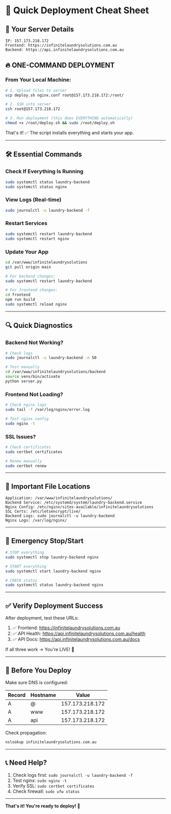 # 🚀 Quick Deployment Cheat Sheet

## 📍 Your Server Details
```
IP: 157.173.218.172
Frontend: https://infinitelaundrysolutions.com.au
Backend: https://api.infinitelaundrysolutions.com.au
```

## 🔥 ONE-COMMAND DEPLOYMENT

### From Your Local Machine:
```bash
# 1. Upload files to server
scp deploy.sh nginx.conf root@157.173.218.172:/root/

# 2. SSH into server
ssh root@157.173.218.172

# 3. Run deployment (this does EVERYTHING automatically)
chmod +x /root/deploy.sh && sudo /root/deploy.sh
```

That's it! ✅ The script installs everything and starts your app.

---

## 🛠️ Essential Commands

### Check If Everything Is Running
```bash
sudo systemctl status laundry-backend
sudo systemctl status nginx
```

### View Logs (Real-time)
```bash
sudo journalctl -u laundry-backend -f
```

### Restart Services
```bash
sudo systemctl restart laundry-backend
sudo systemctl restart nginx
```

### Update Your App
```bash
cd /var/www/infinitelaundrysolutions
git pull origin main

# For backend changes:
sudo systemctl restart laundry-backend

# For frontend changes:
cd frontend
npm run build
sudo systemctl reload nginx
```

---

## 🔍 Quick Diagnostics

### Backend Not Working?
```bash
# Check logs
sudo journalctl -u laundry-backend -n 50

# Test manually
cd /var/www/infinitelaundrysolutions/backend
source venv/bin/activate
python server.py
```

### Frontend Not Loading?
```bash
# Check nginx logs
sudo tail -f /var/log/nginx/error.log

# Test nginx config
sudo nginx -t
```

### SSL Issues?
```bash
# Check certificates
sudo certbot certificates

# Renew manually
sudo certbot renew
```

---

## 📂 Important File Locations

```
Application: /var/www/infinitelaundrysolutions/
Backend Service: /etc/systemd/system/laundry-backend.service
Nginx Config: /etc/nginx/sites-available/infinitelaundrysolutions
SSL Certs: /etc/letsencrypt/live/
Backend Logs: sudo journalctl -u laundry-backend
Nginx Logs: /var/log/nginx/
```

---

## 🚨 Emergency Stop/Start

```bash
# STOP everything
sudo systemctl stop laundry-backend nginx

# START everything
sudo systemctl start laundry-backend nginx

# CHECK status
sudo systemctl status laundry-backend nginx
```

---

## ✅ Verify Deployment Success

After deployment, test these URLs:

1. ✅ Frontend: https://infinitelaundrysolutions.com.au
2. ✅ API Health: https://api.infinitelaundrysolutions.com.au/health
3. ✅ API Docs: https://api.infinitelaundrysolutions.com.au/docs

If all three work → You're LIVE! 🎉

---

## 🔐 Before You Deploy

Make sure DNS is configured:

| Record | Hostname | Value |
|--------|----------|-------|
| A | @ | 157.173.218.172 |
| A | www | 157.173.218.172 |
| A | api | 157.173.218.172 |

Check propagation:
```bash
nslookup infinitelaundrysolutions.com.au
```

---

## 📞 Need Help?

1. Check logs first: `sudo journalctl -u laundry-backend -f`
2. Test nginx: `sudo nginx -t`
3. Verify SSL: `sudo certbot certificates`
4. Check firewall: `sudo ufw status`

---

**That's it! You're ready to deploy! 🚀**
